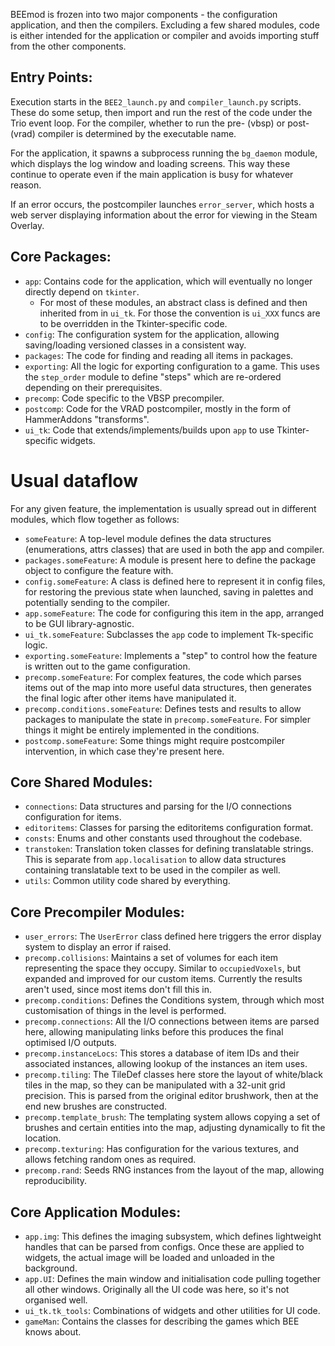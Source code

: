 BEEmod is frozen into two major components - the configuration application, and then the compilers. Excluding a few shared modules, code is either intended for the application or compiler and avoids importing stuff from the other components.

## Entry Points: 
Execution starts in the `BEE2_launch.py` and `compiler_launch.py` scripts. These do some setup, then import and run the rest of the code under the Trio event loop. For the compiler, whether to run the pre- (vbsp) or post- (vrad) compiler is determined by the executable name.

For the application, it spawns a subprocess running the `bg_daemon` module, which displays the log window and loading screens. This way these continue to operate even if the main application is busy for whatever reason.

If an error occurs, the postcompiler launches `error_server`, which hosts a web server displaying information about the error for viewing in the Steam Overlay.

## Core Packages:
* `app`: Contains code for the application, which will eventually no longer directly depend on `tkinter`.
	* For most of these modules, an abstract class is defined and then inherited from in `ui_tk`. For those the convention is `ui_XXX` funcs are to be overridden in the Tkinter-specific code.
* `config`: The configuration system for the application, allowing saving/loading versioned classes in a consistent way. 
* `packages`: The code for finding and reading all items in packages. 
* `exporting`: All the logic for exporting configuration to a game. This uses the `step_order` module to define "steps" which are re-ordered depending on their prerequisites.
* `precomp`: Code specific to the VBSP precompiler.
* `postcomp`: Code for the VRAD postcompiler, mostly in the form of HammerAddons "transforms".
* `ui_tk`: Code that extends/implements/builds upon `app` to use Tkinter-specific widgets. 


# Usual dataflow
For any given feature, the implementation is usually spread out in different modules, which flow together as follows:
* `someFeature`: A top-level module defines the data structures (enumerations, attrs classes) that are used in both the app and compiler.
* `packages.someFeature`: A module is present here to define the package object to configure the feature with.
* `config.someFeature`: A class is defined here to represent it in config files, for restoring the previous state when launched, saving in palettes and potentially sending to the compiler.
* `app.someFeature`: The code for configuring this item in the app, arranged to be GUI library-agnostic.
* `ui_tk.someFeature`: Subclasses the `app` code to implement Tk-specific logic.
* `exporting.someFeature`: Implements a "step" to control how the feature is written out to the game configuration.
* `precomp.someFeature`: For complex features, the code which parses items out of the map into more useful data structures, then generates the final logic after other items have manipulated it.
* `precomp.conditions.someFeature`: Defines tests and results to allow packages to manipulate the state in `precomp.someFeature`. For simpler things it might be entirely implemented in the conditions.
* `postcomp.someFeature`: Some things might require postcompiler intervention, in which case they're present here.


## Core Shared Modules:
* `connections`: Data structures and parsing for the I/O connections configuration for items. 
* `editoritems`: Classes for parsing the editoritems configuration format.
* `consts`: Enums and other constants used throughout the codebase.
* `transtoken`: Translation token classes for defining translatable strings. This is separate from `app.localisation` to allow data structures containing translatable text to be used in the compiler as well.
* `utils`: Common utility code shared by everything. 

## Core Precompiler Modules:
* `user_errors`: The `UserError` class defined here triggers the error display system to display an error if raised. 
* `precomp.collisions`: Maintains a set of volumes for each item representing the space they occupy. Similar to `occupiedVoxels`, but expanded and improved for our custom items. Currently the results aren't used, since most items don't fill this in.
* `precomp.conditions`: Defines the Conditions system, through which most customisation of things in the level is performed.
* `precomp.connections`: All the I/O connections between items are parsed here, allowing manipulating links before this produces the final optimised I/O outputs.
* `precomp.instanceLocs`: This stores a database of item IDs and their associated instances, allowing lookup of the instances an item uses.
* `precomp.tiling`: The TileDef classes here store the layout of white/black tiles in the map, so they can be manipulated with a 32-unit grid precision. This is parsed from the original editor brushwork, then at the end new brushes are constructed.
* `precomp.template_brush`: The templating system allows copying a set of brushes and certain entities into the map, adjusting dynamically to fit the location. 
* `precomp.texturing`: Has configuration for the various textures, and allows fetching random ones as required.
* `precomp.rand`: Seeds RNG instances from the layout of the map, allowing reproducibility.

## Core Application Modules:
* `app.img`: This defines the imaging subsystem, which defines lightweight handles that can be parsed from configs. Once these are applied to widgets, the actual image will be loaded and unloaded in the background.
* `app.UI`: Defines the main window and initialisation code pulling together all other windows. Originally all the UI code was here, so it's not organised well.
* `ui_tk.tk_tools`: Combinations of widgets and other utilities for UI code.
* `gameMan`: Contains the classes for describing the games which BEE knows about.

